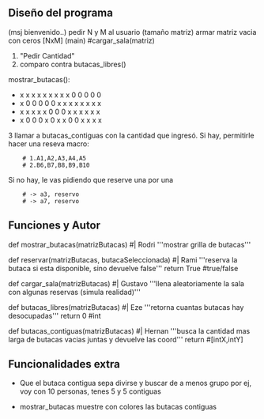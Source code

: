 ## Diseño del programa

(msj bienvenido..)
pedir N y M al usuario (tamaño matriz)
armar matriz vacia con ceros [NxM] (main)
#cargar_sala(matriz)

1. "Pedir Cantidad"
2. comparo contra butacas_libres()

mostrar_butacas():

 - x x x x x x x x x 0 0 0 0 0
 - x 0 0 0 0 0 x x x x x x x x
 - x x x x x 0 0 0 x x x x x x
 - x 0 0 0 x 0 x x 0 0 x x x x

3 llamar a butacas_contiguas con la cantidad que ingresó.
Si hay, permitirle hacer una reseva macro:

        # 1.A1,A2,A3,A4,A5
        # 2.B6,B7,B8,B9,B10

Si no hay, le vas pidiendo que reserve una por una

        # -> a3, reservo
        # -> a7, reservo



## Funciones y Autor

def mostrar_butacas(matrizButacas) #| Rodri
'''mostrar grilla de butacas'''

def reservar(matrizButacas, butacaSeleccionada) #| Rami
'''reserva la butaca si esta disponible, sino devuelve false'''
    return True #true/false

def cargar_sala(matrizButacas) #| Gustavo
'''llena aleatoriamente la sala con algunas reservas (simula realidad)'''

def butacas_libres(matrizButacas) #| Eze
'''retorna cuantas butacas hay desocupadas'''
    return 0 #int

def butacas_contiguas(matrizButacas) #| Hernan
'''busca la cantidad mas larga de butacas vacias juntas y devuelve las coord'''
    return #[intX,intY]



## Funcionalidades extra
- Que el butaca contigua sepa divirse y buscar de a menos grupo
por ej, voy con 10 personas, tenes 5 y 5 contiguas

- mostrar_butacas muestre con colores las butacas contiguas

